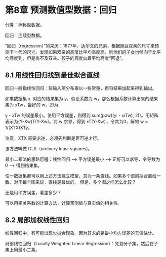 # 第8章 预测数值型数据：回归

分类：标称型数据。

回归：连续型数据。

“回归（regression）”的来历：1877年，达尔文的兄弟，根据豌豆双亲的尺寸来预测下一代的尺寸。发现如果双亲的高度比平均高度高，则他们的子女也倾向于比平均高度到，但是尚不及双亲。孩子的高度向着平均高度“回退”。


## 8.1 用线性回归找到最佳拟合直线

回归一般指线性回归：将输入项分布乘以一些常量，再将结果加起来得到输出。

如果数据集 x, 对应的结果集为 y，假设系数为 w，那么根据系数计算出来的结果集为 xTw，最好的 w，即为

y - xTw 的误差最小。使用平方误差，则得到 sum(pow((yi - xiTw), 2))。用矩阵表示为(Y-Xw)T(Y-Xw)。对
w 求导，得到 xT(Y-Xw），令其为0，解的 w = 1/(XTX)XTy。

注意，XTX 需要求逆，必须先判断是否可逆才行。

该方法叫做 OLS（ordinary least squares)。

最小二乘法的思路历程：线性回归 -->  平方误差最小 --> 正好可以求导，令导数为0 --> 得到结果集。


任一数据集都可以用上述方法建立模型，其为一条直线。如果多个图的拟合直线一致，对于每个图来说，直线是最优的。
但是，多个图之间怎么比较？

还是用平方误差，看差多少？

可以用相关系数的计算方法，计算预测值与真实值的相关性。

## 8.2 局部加权线性回归

线性回归中，有可能出现欠拟合现象。因为其求的是最小均方误差的无偏估计。

局部线性回归（Locally Weighted Linear Regression）：先划分子集，然后在子集上用最小二乘。





